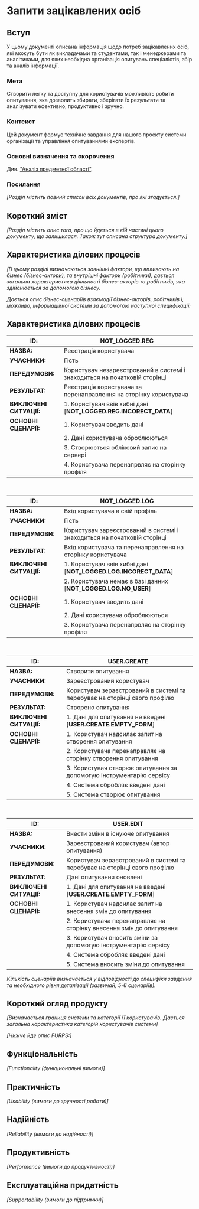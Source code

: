 # Запити зацікавлених осіб

## Вступ

У цьому документі описана інформація щодо потреб зацікавлених осіб, які можуть бути як викладачами та студентами, так і менеджерами та аналітиками, для яких необхідна організація опитувань спеціалістів, збір та аналіз інформації.

### Мета 

Створити легку та доступну для користувачів можливість робити опитування, яка дозволить збирати, зберігати їх результати та аналізувати ефективно, продуктивно і зручно.

### Контекст

Цей документ формує технічне завдання для нашого проекту системи організації та управління опитуваннями експертів. 

### Основні визначення та скорочення

Див. ["Аналіз предметної області"](https://github.com/Dimdim28/db_course_work/blob/master/docs/requirements/state-of-the-art.md#основні-визначення).

### Посилання

*[Розділ містить повний список всіх документів, про які згадується.]*

## Короткий зміст

*[Розділ містить опис того, про що йдеться в еій частині цього документу, що залишилася. 
Також тут описана структура документу.]*

## Характеристика ділових процесів

*[В цьому розділі визначаються зовнішні фактори, що впливають на бізнес (бізнес-актори), 
та внутрішні фактори (робітники), дається загальна характеристика діяльності бізнес-акторів 
та робітників, яка здійснюється за допомогою бізнесу.*

*Дається опис бізнес-сценаріїв взаємодії бізнес-акторів, робітників і, можливо, інформаційної системи за допомогою наступної
специфікації:*

## Характеристика ділових процесів


| **ID:** | NOT_LOGGED.REG  |
|-------------------|-----------------------------|
|          **НАЗВА:**         |  Реєстрація користувача             |
|          **УЧАСНИКИ:**      |  Гість    |
| **ПЕРЕДУМОВИ:** | Користувач незареєстрований в системі і знаходиться на початковій сторінці|
| **РЕЗУЛЬТАТ:**| Реєстрація користувача та перенаправлення на сторінку користувача |
| **ВИКЛЮЧЕНІ СИТУАЦІЇ:** | 1. Користувач ввів хибні дані [**NOT_LOGGED.REG.INCORECT_DATA**]|
| **ОСНОВНІ СЦЕНАРІЇ:**   | 1. Користувач вводить дані |
|| 2. Дані користувача оброблюються |
|| 3. Створюється обліковий запис на сервері |
|| 4. Користувача перенапрвляє на сторінку профіля |

<br/>

| **ID:** | NOT_LOGGED.LOG  |
|-------------------|-----------------------------|
|          **НАЗВА:**         | Вхід користувача в свій профіль | 
|          **УЧАСНИКИ:**      |  Гість    |
| **ПЕРЕДУМОВИ:** | Користувач зареєстрований в системі і знаходиться на початковій сторінці|
| **РЕЗУЛЬТАТ:**| Вхід користувача та перенаправлення на сторінку користувача |
| **ВИКЛЮЧЕНІ СИТУАЦІЇ:** | 1. Користувач ввів хибні дані [**NOT_LOGGED.LOG.INCORECT_DATA**]|
||2. Користувача немає в базі данних [**NOT_LOGGED.LOG.NO_USER**]|
| **ОСНОВНІ СЦЕНАРІЇ:**   | 1. Користувач вводить дані |
|| 2. Дані користувача оброблюються |
|| 3. Користувача перенапрвляє на сторінку профіля |

<br/>

| **ID:** | USER.CREATE  |
|-------------------|-----------------------------|
|          **НАЗВА:**         |  Створити опитування             |
|          **УЧАСНИКИ:**      |  Зареєстрований користувач   |
| **ПЕРЕДУМОВИ:** | Користувач зераєстрований в системі та перебуває на сторінці свого профілю|
| **РЕЗУЛЬТАТ:** | Створено опитування |
| **ВИКЛЮЧЕНІ СИТУАЦІЇ:** | 1. Дані для опитування не введені [**USER.CREATE.EMPTY_FORM**]|
| **ОСНОВНІ СЦЕНАРІЇ:**   | 1. Користувач надсилає запит на створення опитування |
|| 2. Користувача перенаправляє на сторінку створення опитування |
|| 3. Користувач створює опитування за допомогую інструментарію сервісу |
|| 4. Система обробляє введені дані |
|| 5. Система створює опитування |

<br/>

| **ID:** | USER.EDIT  |
|-------------------|-----------------------------|
|          **НАЗВА:**         |  Внести зміни в існуюче опитування             |
|          **УЧАСНИКИ:**      |  Зареєстрований користувач (автор опитування)   |
| **ПЕРЕДУМОВИ:** | Користувач зераєстрований в системі та перебуває на сторінці свого профілю|
| **РЕЗУЛЬТАТ:** | Дані опитування оновлені |
| **ВИКЛЮЧЕНІ СИТУАЦІЇ:** | 1. Дані для опитування не введені [**USER.CREATE.EMPTY_FORM**]|
| **ОСНОВНІ СЦЕНАРІЇ:**   | 1. Користувач надсилає запит на внесення змін до опитування |
|| 2. Користувача перенаправляє на сторінку внесення змін до опитування |
|| 3. Користувач вносить зміни за допомогую інструментарію сервісу |
|| 4. Система обробляє введені дані |
|| 5. Система вносить зміни до  опитування |

*Кількість сценаріїв визначається у відповідності до специфіки завдання та необхідного 
рівня деталізації (зазвичай, 5-6 сценаріїв).*

## Короткий огляд продукту

*[Визначається границя системи та категорії її користувачів. Дається загальна характеристика категорій користувачів
системи]*

*[Нижче йде опис FURPS:]*


## Функціональність

*[Functionality (функциональні вимоги)]*

## Практичність

*[Usability (вимоги до зручності роботи)]*

## Надійність

*[Reliability (вимоги до надійності)]*

## Продуктивність

*[Performance (вимоги до продуктивності)]*

## Експлуатаційна придатність

*[Supportability (вимоги до підтримки)]*
